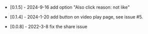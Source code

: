 * [0.1.5] - 2024-9-16
add option "Also click reason: not like"
 
* [0.1.4] - 2024-1-20
add button on video play page, see issue #5.
 
* [0.0.8] - 2022-3-8
fix the share issue
